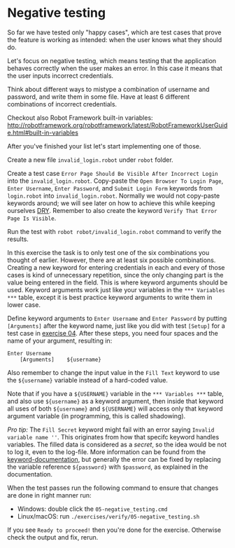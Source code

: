 # Negative testing

So far we have tested only "happy cases", which are test cases that prove the feature is working as
intended: when the user knows what they should do.

Let's focus on negative testing, which means testing that the application behaves correctly
when the user makes an error. In this case it means that the user inputs incorrect credentials.

Think about different ways to mistype a combination of username and password, and write them in some
file. Have at least 6 different combinations of incorrect credentials.

Checkout also Robot Framework built-in variables: http://robotframework.org/robotframework/latest/RobotFrameworkUserGuide.html#built-in-variables

After you've finished your list let's start implementing one of those.

Create a new file `invalid_login.robot` under `robot` folder.

Create a test case `Error Page Should Be Visible After Incorrect Login` into the `invalid_login.robot`.
Copy-paste the `Open Browser To Login Page`, `Enter Username`, `Enter Password`, and `Submit Login Form`
keywords from `login.robot` into `invalid_login.robot`. Normally we would not copy-paste keywords around;
we will see later on how to achieve this while keeping ourselves [DRY](https://en.wikipedia.org/wiki/Don%27t_repeat_yourself).
Remember to also create the keyword `Verify That Error Page Is Visible`.

Run the test with `robot robot/invalid_login.robot` command to verify the results.

In this exercise the task is to only test one of the six combinations you thought of earlier. However,
there are at least six possible combinations. Creating a new keyword for entering credentials in each
and every of those cases is kind of unnecessary repetition, since the only changing part is the value
being entered in the field. This is where keyword arguments should be used. Keyword arguments work
just like your variables in the `*** Variables ***` table, except it is best practice keyword arguments
to write them in lower case.

Define keyword arguments to `Enter Username` and `Enter Password` by putting `[Arguments]` after the
keyword name, just like you did with test `[Setup]` for a test case in [exercise 04](./04-setups_and_teardowns.md).
After these steps, you need four spaces and the name of your argument, resulting in:

```robot
Enter Username
    [Arguments]    ${username}
```

Also remember to change the input value in the `Fill Text` keyword to use the `${username}` variable
instead of a hard-coded value.

Note that if you have a `${USERNAME}` variable in the `*** Variables ***` table, and also use
`${username}` as a keyword argument, then inside that keyword all uses of both `${username}` and
`${USERNAME}` will access only that keyword argument variable (in programming, this is called
shadowing).

*Pro tip:* The `Fill Secret` keyword might fail with an error saying `Invalid variable name ''`. This
originates from how that specifc keyword handles variables. The filled data is considered as a _secret_, so the
idea would be not to log it, even to the log-file. More information can be found from the [keyword-documentation](https://marketsquare.github.io/robotframework-browser/Browser.html#Fill%20Secret),
but generally the error can be fixed by replacing the variable reference `${password}` with `$password`,
as explained in the documentation.

When the test passes run the following command to ensure that changes are done in right manner run:

- Windows: double click the `05-negative_testing.cmd`
- Linux/macOS: run `./exercises/verify/05-negative_testing.sh`

If you see `Ready to proceed!` then you're done for the exercise. Otherwise check the output and fix, rerun.

